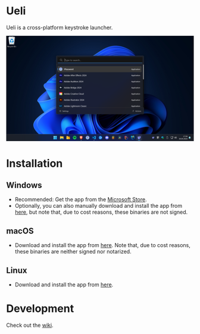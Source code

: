 # Ueli

Ueli is a cross-platform keystroke launcher.

![Screenshot Dark Windows](docs/screenshot-windows-dark.png)

# Installation

## Windows

-   Recommended: Get the app from the [Microsoft Store](https://www.microsoft.com/store/productId/9PK44N42B2G7?ocid=pdpshare).
-   Optionally, you can also manually download and install the app from [here](https://github.com/oliverschwendener/ueli/releases/latest), but note that, due to cost reasons, these binaries are not signed.

## macOS

-   Download and install the app from [here](https://github.com/oliverschwendener/ueli/releases/latest). Note that, due to cost reasons, these binaries are neither signed nor notarized.

## Linux

-   Download and install the app from [here](https://github.com/oliverschwendener/ueli/releases/latest).

# Development

Check out the [wiki](https://github.com/oliverschwendener/ueli/wiki/Development).
